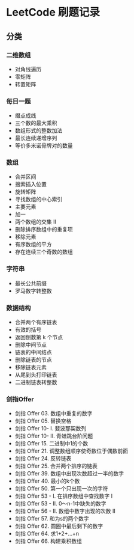 # LeetCode 刷题记录

## 分类

### 二维数组
- 对角线遍历
- 零矩阵
- 转置矩阵

### 每日一题
- 缀点成线
- 三个数的最大乘积
- 数组形式的整数加法
- 最长连续递增序列
- 等价多米诺骨牌对的数量

### 数组
- 合并区间
- 搜索插入位置
- 旋转矩阵
- 寻找数组的中心索引
- 主要元素
- 加一
- 两个数组的交集 II
- 删除排序数组中的重复项
- 移除元素
- 有序数组的平方
- 存在连续三个奇数的数组

### 字符串
- 最长公共前缀
- 罗马数字转整数

### 数据结构
- 合并两个有序链表
- 有效的括号
- 返回倒数第 k 个节点
- 删除中间节点
- 链表的中间结点
- 删除链表的节点
- 移除链表元素
- 从尾到头打印链表
- 二进制链表转整数

### 剑指Offer
- 剑指 Offer 03. 数组中重复的数字
- 剑指 Offer 05. 替换空格
- 剑指 Offer 10- I. 斐波那契数列
- 剑指 Offer 10- II. 青蛙跳台阶问题
- 剑指 Offer 15. 二进制中1的个数
- 剑指 Offer 21. 调整数组顺序使奇数位于偶数前面
- 剑指 Offer 24. 反转链表
- 剑指 Offer 25. 合并两个排序的链表
- 剑指 Offer 39. 数组中出现次数超过一半的数字
- 剑指 Offer 40. 最小的k个数
- 剑指 Offer 50. 第一个只出现一次的字符
- 剑指 Offer 53 - I. 在排序数组中查找数字 I
- 剑指 Offer 53 - II. 0～n-1中缺失的数字
- 剑指 Offer 56 - II. 数组中数字出现的次数 II
- 剑指 Offer 57. 和为s的两个数字
- 剑指 Offer 62. 圆圈中最后剩下的数字
- 剑指 Offer 64. 求1+2+…+n
- 剑指 Offer 66. 构建乘积数组
